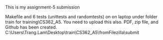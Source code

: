 This is my assignment-5 submission

Makefile and 6 tests (unittests and randomtests) on on laptop under folder train for training\CS362_A5. You need to upload this also. 
PDF, zip file, and Github has been created.
C:\Users\Trang.Lam\Desktop\train\CS362_A5\fromFilezilla\submit
